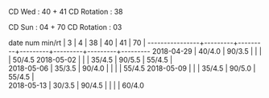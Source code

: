 CD Wed      : 40 + 41
CD Rotation :      38

CD Sun      : 04 + 70
CD Rotation :      03

date num min/rt |    3    |    4    |    38   |    40   |    41   |    70   |
----------------+---------+---------+---------+---------+---------+---------
2018-04-29      |  40/4.0 |  90/3.5 |         |         |         |  50/4.5
2018-05-02      |         |         |  35/4.5 |  90/5.5 |  55/4.5 |        
2018-05-06      |  35/3.5 |  90/4.0 |         |         |         |  55/4.5
2018-05-09      |         |         |  35/4.5 |  90/5.0 |  55/4.5 |        
2018-05-13      |  30/3.5 |  90/4.5 |         |         |         |  60/4.0
